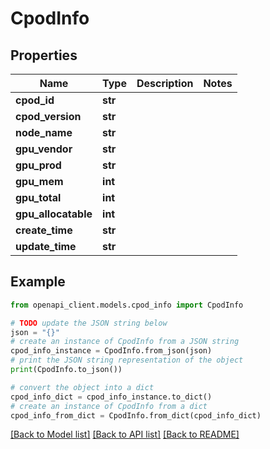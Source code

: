 # CpodInfo


## Properties

Name | Type | Description | Notes
------------ | ------------- | ------------- | -------------
**cpod_id** | **str** |  | 
**cpod_version** | **str** |  | 
**node_name** | **str** |  | 
**gpu_vendor** | **str** |  | 
**gpu_prod** | **str** |  | 
**gpu_mem** | **int** |  | 
**gpu_total** | **int** |  | 
**gpu_allocatable** | **int** |  | 
**create_time** | **str** |  | 
**update_time** | **str** |  | 

## Example

```python
from openapi_client.models.cpod_info import CpodInfo

# TODO update the JSON string below
json = "{}"
# create an instance of CpodInfo from a JSON string
cpod_info_instance = CpodInfo.from_json(json)
# print the JSON string representation of the object
print(CpodInfo.to_json())

# convert the object into a dict
cpod_info_dict = cpod_info_instance.to_dict()
# create an instance of CpodInfo from a dict
cpod_info_from_dict = CpodInfo.from_dict(cpod_info_dict)
```
[[Back to Model list]](../README.md#documentation-for-models) [[Back to API list]](../README.md#documentation-for-api-endpoints) [[Back to README]](../README.md)


